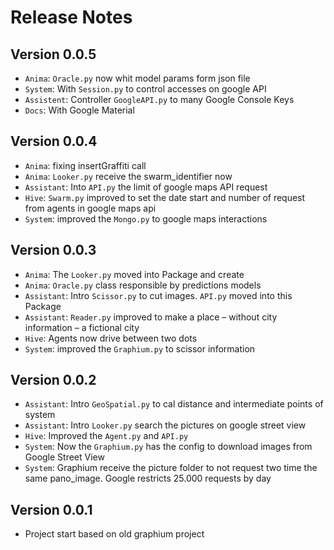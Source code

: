 # Release Notes

## Version 0.0.5

* `Anima`: `Oracle.py` now whit model params form json file
* `System`: With `Session.py` to control accesses on google API
* `Assistent`: Controller `GoogleAPI.py` to many Google Console Keys
* `Docs`: With Google Material

## Version 0.0.4

* `Anima`: fixing insertGraffiti call
* `Anima`: `Looker.py` receive the swarm_identifier now
* `Assistant`: Into `API.py` the limit of google maps API request
* `Hive`: `Swarm.py` improved to set the date start and number of request from agents in google maps api
* `System`: improved the `Mongo.py` to google maps interactions

## Version 0.0.3

* `Anima`: The `Looker.py` moved into Package and create
* `Anima`: `Oracle.py` class responsible by predictions models
* `Assistant`: Intro `Scissor.py` to cut images. `API.py` moved into this Package
* `Assistant`: `Reader.py` improved to make a place – without city information – a fictional city
* `Hive`: Agents now drive between two dots
* `System`: improved the `Graphium.py` to scissor information

## Version 0.0.2

* `Assistant`: Intro `GeoSpatial.py` to cal distance and intermediate points of system
* `Assistant`: Intro `Looker.py` search the pictures on google street view
* `Hive`: Improved the `Agent.py` and `API.py`
* `System`: Now the `Graphium.py` has the config to download images from Google Street View
* `System`: Graphium receive the picture folder to not request two time the same pano_image. Google restricts 25.000 requests by day

## Version 0.0.1

* Project start based on old graphium project

